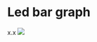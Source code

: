 # **Led bar graph**
x.x
<img src="https://external-content.duckduckgo.com/iu/?u=https%3A%2F%2Fcdn11.bigcommerce.com%2Fs-yo2n39m6g3%2Fimages%2Fstencil%2F1280x1280%2Fproducts%2F109%2F3010%2Fqc__50784.1567256229.png%3Fc%3D2%3Fimbypass%3Don&f=1&nofb=1&ipt=04b02a1181850a239a780c9141ee878407985a569515f23a7fbbf05e22dd27e0&ipo=images">
